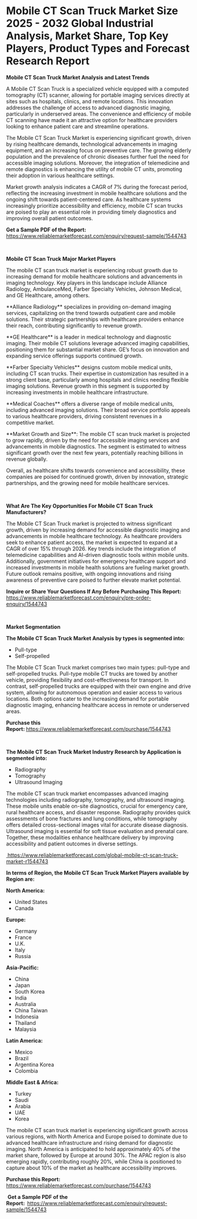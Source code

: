 <p><h1>Mobile CT Scan Truck Market Size 2025 - 2032 Global Industrial Analysis, Market Share, Top Key Players, Product Types and Forecast Research Report</h1></p><p><strong>Mobile CT Scan Truck Market Analysis and Latest Trends</strong></p>
<p><p>A Mobile CT Scan Truck is a specialized vehicle equipped with a computed tomography (CT) scanner, allowing for portable imaging services directly at sites such as hospitals, clinics, and remote locations. This innovation addresses the challenge of access to advanced diagnostic imaging, particularly in underserved areas. The convenience and efficiency of mobile CT scanning have made it an attractive option for healthcare providers looking to enhance patient care and streamline operations.</p><p>The Mobile CT Scan Truck Market is experiencing significant growth, driven by rising healthcare demands, technological advancements in imaging equipment, and an increasing focus on preventive care. The growing elderly population and the prevalence of chronic diseases further fuel the need for accessible imaging solutions. Moreover, the integration of telemedicine and remote diagnostics is enhancing the utility of mobile CT units, promoting their adoption in various healthcare settings.</p><p>Market growth analysis indicates a CAGR of 7% during the forecast period, reflecting the increasing investment in mobile healthcare solutions and the ongoing shift towards patient-centered care. As healthcare systems increasingly prioritize accessibility and efficiency, mobile CT scan trucks are poised to play an essential role in providing timely diagnostics and improving overall patient outcomes.</p></p>
<p><strong>Get a Sample PDF of the Report:&nbsp;</strong> <a href="https://www.reliablemarketforecast.com/enquiry/request-sample/1544743?utm_campaign=2993&utm_medium=2&utm_source=Github&utm_content=ia&utm_term=14042025&utm_id=mobile-ct-scan-truck">https://www.reliablemarketforecast.com/enquiry/request-sample/1544743</a></p>
<p>&nbsp;</p>
<p><strong>Mobile CT Scan Truck Major Market Players</strong></p>
<p><p>The mobile CT scan truck market is experiencing robust growth due to increasing demand for mobile healthcare solutions and advancements in imaging technology. Key players in this landscape include Alliance Radiology, AmbulanceMed, Farber Specialty Vehicles, Johnson Medical, and GE Healthcare, among others.</p><p>**Alliance Radiology** specializes in providing on-demand imaging services, capitalizing on the trend towards outpatient care and mobile solutions. Their strategic partnerships with healthcare providers enhance their reach, contributing significantly to revenue growth.</p><p>**GE Healthcare** is a leader in medical technology and diagnostic imaging. Their mobile CT solutions leverage advanced imaging capabilities, positioning them for substantial market share. GE’s focus on innovation and expanding service offerings supports continued growth.</p><p>**Farber Specialty Vehicles** designs custom mobile medical units, including CT scan trucks. Their expertise in customization has resulted in a strong client base, particularly among hospitals and clinics needing flexible imaging solutions. Revenue growth in this segment is supported by increasing investments in mobile healthcare infrastructure.</p><p>**Medical Coaches** offers a diverse range of mobile medical units, including advanced imaging solutions. Their broad service portfolio appeals to various healthcare providers, driving consistent revenues in a competitive market.</p><p>**Market Growth and Size**: The mobile CT scan truck market is projected to grow rapidly, driven by the need for accessible imaging services and advancements in mobile diagnostics. The segment is estimated to witness significant growth over the next few years, potentially reaching billions in revenue globally. </p><p>Overall, as healthcare shifts towards convenience and accessibility, these companies are poised for continued growth, driven by innovation, strategic partnerships, and the growing need for mobile healthcare services.</p></p>
<p>&nbsp;</p>
<p><strong>What Are The Key Opportunities For Mobile CT Scan Truck Manufacturers?</strong></p>
<p><p>The Mobile CT Scan Truck market is projected to witness significant growth, driven by increasing demand for accessible diagnostic imaging and advancements in mobile healthcare technology. As healthcare providers seek to enhance patient access, the market is expected to expand at a CAGR of over 15% through 2026. Key trends include the integration of telemedicine capabilities and AI-driven diagnostic tools within mobile units. Additionally, government initiatives for emergency healthcare support and increased investments in mobile health solutions are fueling market growth. Future outlook remains positive, with ongoing innovations and rising awareness of preventive care poised to further elevate market potential.</p></p>
<p><strong>Inquire or Share Your Questions If Any Before Purchasing This Report:</strong> <a href="https://www.reliablemarketforecast.com/enquiry/pre-order-enquiry/1544743?utm_campaign=2993&utm_medium=2&utm_source=Github&utm_content=ia&utm_term=14042025&utm_id=mobile-ct-scan-truck">https://www.reliablemarketforecast.com/enquiry/pre-order-enquiry/1544743</a></p>
<p>&nbsp;</p>
<p><strong>Market Segmentation</strong></p>
<p><strong>The Mobile CT Scan Truck Market Analysis by types is segmented into:</strong></p>
<p><ul><li>Pull-type</li><li>Self-propelled</li></ul></p>
<p><p>The Mobile CT Scan Truck market comprises two main types: pull-type and self-propelled trucks. Pull-type mobile CT trucks are towed by another vehicle, providing flexibility and cost-effectiveness for transport. In contrast, self-propelled trucks are equipped with their own engine and drive system, allowing for autonomous operation and easier access to various locations. Both options cater to the increasing demand for portable diagnostic imaging, enhancing healthcare access in remote or underserved areas.</p></p>
<p><strong>Purchase this Report:&nbsp;</strong><a href="https://www.reliablemarketforecast.com/purchase/1544743?utm_campaign=2993&utm_medium=2&utm_source=Github&utm_content=ia&utm_term=14042025&utm_id=mobile-ct-scan-truck">https://www.reliablemarketforecast.com/purchase/1544743</a></p>
<p>&nbsp;</p>
<p><strong>The Mobile CT Scan Truck Market Industry Research by Application is segmented into:</strong></p>
<p><ul><li>Radiography</li><li>Tomography</li><li>Ultrasound Imaging</li></ul></p>
<p><p>The mobile CT scan truck market encompasses advanced imaging technologies including radiography, tomography, and ultrasound imaging. These mobile units enable on-site diagnostics, crucial for emergency care, rural healthcare access, and disaster response. Radiography provides quick assessments of bone fractures and lung conditions, while tomography offers detailed cross-sectional images vital for accurate disease diagnosis. Ultrasound imaging is essential for soft tissue evaluation and prenatal care. Together, these modalities enhance healthcare delivery by improving accessibility and patient outcomes in diverse settings.</p></p>
<p><a href="https://www.reliablemarketforecast.com/global-mobile-ct-scan-truck-market-r1544743?utm_campaign=2993&utm_medium=2&utm_source=Github&utm_content=ia&utm_term=14042025&utm_id=mobile-ct-scan-truck">&nbsp;https://www.reliablemarketforecast.com/global-mobile-ct-scan-truck-market-r1544743</a></p>
<p><strong>In terms of Region, the Mobile CT Scan Truck Market Players available by Region are:</strong></p>
<p>
    <p> <strong> North America: </strong>
        <ul>
            <li>United States</li>
            <li>Canada</li>
        </ul>
        </p> 
    <p> <strong> Europe: </strong>
        <ul>
            <li>Germany</li>
            <li>France</li>
            <li>U.K.</li>
            <li>Italy</li>
            <li>Russia</li>
        </ul>
        </p> 
    <p> <strong> Asia-Pacific: </strong>
        <ul>
            <li>China</li>
            <li>Japan</li>
            <li>South Korea</li>
            <li>India</li>
            <li>Australia</li>
            <li>China Taiwan</li>
            <li>Indonesia</li>
            <li>Thailand</li>
            <li>Malaysia</li>
        </ul>
        </p> 
    <p> <strong> Latin America: </strong>
        <ul>
            <li>Mexico</li>
            <li>Brazil</li>
            <li>Argentina Korea</li>
            <li>Colombia</li>
        </ul>
        </p> 
    <p> <strong> Middle East & Africa: </strong>
        <ul>
            <li>Turkey</li>
            <li>Saudi</li>
            <li>Arabia</li>
            <li>UAE</li>
            <li>Korea</li>
        </ul>
    </p>
    </p>
<p><p>The mobile CT scan truck market is experiencing significant growth across various regions, with North America and Europe poised to dominate due to advanced healthcare infrastructure and rising demand for diagnostic imaging. North America is anticipated to hold approximately 40% of the market share, followed by Europe at around 30%. The APAC region is also emerging rapidly, contributing roughly 20%, while China is positioned to capture about 10% of the market as healthcare accessibility improves.</p></p>
<p><strong>Purchase this Report: </strong><a href="https://www.reliablemarketforecast.com/purchase/1544743?utm_campaign=2993&utm_medium=2&utm_source=Github&utm_content=ia&utm_term=14042025&utm_id=mobile-ct-scan-truck">https://www.reliablemarketforecast.com/purchase/1544743</a></p>
<p>&nbsp;<strong>Get a Sample PDF of the Report:&nbsp;&nbsp;</strong><a href="https://www.reliablemarketforecast.com/enquiry/request-sample/1544743?utm_campaign=2993&utm_medium=2&utm_source=Github&utm_content=ia&utm_term=14042025&utm_id=mobile-ct-scan-truck">https://www.reliablemarketforecast.com/enquiry/request-sample/1544743</a></p>
<p><strong></strong></p>
<p><p></p><p></p><p></p></p>